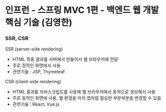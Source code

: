 # 인프런 - 스프링 MVC 1편 - 백엔드 웹 개발 핵심 기술 (김영한)


### SSR, CSR
SSR (server-side rendering)
- HTML 최종 결과를 서버에서 만들어서 웹 브라우저에 전달
- 주로 정적인 화면에서 사용
- 관련기술 : JSP, Thymeleaf

CSR (client-side rendering)
- HTML 결과를 자바스크립트를 사용해 웹 브라우저에서 동적으로 생성해서 사용
- 주로 동적인 화면에 사용, 웹 환경을 마치 앱처럼 필요한 부분부분을 변경할 수 있음
- 관련기술 : React, Vue.js
